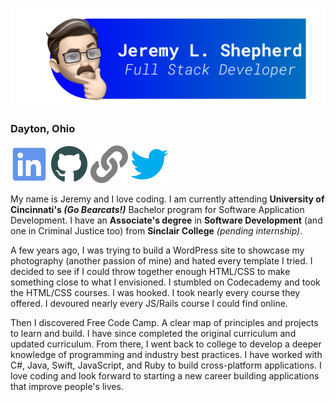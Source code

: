 ![ReadMe Banner](https://raw.githubusercontent.com/jeremylshepherd/jeremylshepherd/master/assets/ReadMeBanner.svg)

### Dayton, Ohio

[![Icon](https://raw.githubusercontent.com/jeremylshepherd/jeremylshepherd/master/assets/linkedin.svg)](https://www.linkedin.com/in/jeremylshepherd)
[![Icon](https://raw.githubusercontent.com/jeremylshepherd/jeremylshepherd/master/assets/github.svg)](https://github.com/jeremylshepherd)
[![Icon](https://raw.githubusercontent.com/jeremylshepherd/jeremylshepherd/master/assets/link.svg)](http://jeremylshepherd.github.io)
[![Icon](https://raw.githubusercontent.com/jeremylshepherd/jeremylshepherd/master/assets/twitter.svg)](https://www.twitter.com/JeremyLShepherd)

My name is Jeremy and I love coding. I am currently attending **University of Cincinnati's _(Go Bearcats!)_** Bachelor program for Software Application Development. I have an **Associate's degree** in **Software Development** (and one in Criminal Justice too) from **Sinclair College** _(pending internship)_.

A few years ago, I was trying to build a WordPress site to showcase my photography (another passion of mine) and hated every template I tried. I decided to see if I could throw together enough HTML/CSS to make something close to what I envisioned. I stumbled on Codecademy and took the HTML/CSS courses. I was hooked. I took nearly every course they offered. I devoured nearly every JS/Rails course I could find online.

Then I discovered Free Code Camp. A clear map of principles and projects to learn and build. I have since completed the original curriculum and updated curriculum. From there, I went back to college to develop a deeper knowledge of programming and industry best practices. I have worked with C#, Java, Swift, JavaScript, and Ruby to build cross-platform applications. I love coding and look forward to starting a new career building applications that improve people's lives.
